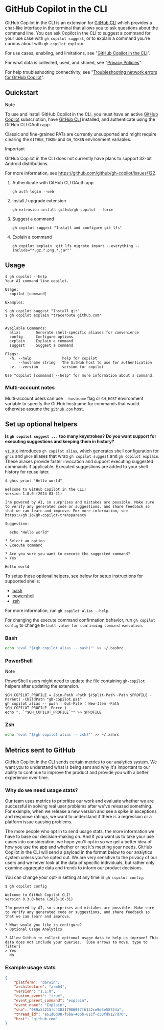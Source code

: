 # GitHub Copilot in the CLI

GitHub Copilot in the CLI is an extension for [GitHub CLI](https://cli.github.com/) which provides a chat-like interface in the terminal that allows you to ask questions about the command line. You can ask Copilot in the CLI to suggest a command for your use case with `gh copilot suggest`, or to explain a command you're curious about with `gh copilot explain`.

For use cases, enabling, and limitations, see "[GitHub Copilot in the CLI](https://docs.github.com/en/copilot/responsible-use/copilot-in-the-cli)".

For what data is collected, used, and shared, see "[Privacy Policies](https://docs.github.com/en/site-policy/privacy-policies/)".

For help troubleshooting connectivity, see "[Troubleshooting network errors for GitHub Copilot](https://docs.github.com/en/copilot/troubleshooting-github-copilot/troubleshooting-network-errors-for-github-copilot)".

## Quickstart

> [!NOTE]
> To use and install GitHub Copilot in the CLI, you must have an active [GitHub Copilot](https://github.com/features/copilot) subscription, have [GitHub CLI](https://cli.github.com/) installed, and authenticate using the GitHub CLI OAuth app.
>
> Classic and fine-grained PATs are currently unsupported and might require clearing the `GITHUB_TOKEN` and `GH_TOKEN` environment variables.

> [!IMPORTANT]
> GitHub Copilot in the CLI does not currently have plans to support 32-bit Android distributions.
>
> For more information, see https://github.com/github/gh-copilot/issues/122.

1. Authenticate with GitHub CLI OAuth app
   ```shell
   gh auth login --web
   ```
1. Install / upgrade extension
   ```shell
   gh extension install github/gh-copilot --force
   ```
1. Suggest a command
   ```shell
   gh copilot suggest "Install and configure git lfs"
   ```
1. Explain a command
   ```shell
   gh copilot explain 'git lfs migrate import --everything --include="*.gz,*.png,*.jar"'
   ```

## Usage

```shell
$ gh copilot --help
Your AI command line copilot.

Usage:
  copilot [command]

Examples:

$ gh copilot suggest "Install git"
$ gh copilot explain "traceroute github.com"


Available Commands:
  alias       Generate shell-specific aliases for convenience
  config      Configure options
  explain     Explain a command
  suggest     Suggest a command

Flags:
  -h, --help              help for copilot
      --hostname string   The GitHub host to use for authentication
  -v, --version           version for copilot

Use "copilot [command] --help" for more information about a command.
```

### Multi-account notes

Multi-account users can use `--hostname` flag or `GH_HOST` environment variable to specify the GitHub hostname for commands that would otherwise assume the `github.com` host.

## Set up optional helpers

**Is `gh copilot suggest ...` too many keystrokes?  Do you want support for executing suggestions and keeping them in history?**

[`v1.0.0`](https://github.com/github/gh-copilot/releases/tag/v1.0.0) introduces `gh copilot alias`, which generates shell configuration for `ghcs` and `ghce` aliases that wrap `gh copilot suggest` and `gh copilot explain`.  These aliases provide faster invocation and support executing suggested commands if applicable.  Executed suggestions are added to your shell history for reuse later.

```shell
$ ghcs print "Hello world"

Welcome to GitHub Copilot in the CLI!
version 1.0.0 (2024-03-21)

I'm powered by AI, so surprises and mistakes are possible. Make sure to verify any generated code or suggestions, and share feedback so that we can learn and improve. For more information, see https://gh.io/gh-copilot-transparency

Suggestion:

  echo "Hello world"

? Select an option
> Execute command

? Are you sure you want to execute the suggested command?
> Yes

Hello world
```

To setup these optional helpers, see below for setup instructions for supported shells:

- [bash](#bash)
- [powershell](#powershell)
- [zsh](#zsh)

For more information, run `gh copilot alias --help`.

For changing the execute command confirmation behavior, run `gh copilot config` to change `Default value for confirming command execution`.

### Bash

```bash
echo 'eval "$(gh copilot alias -- bash)"' >> ~/.bashrc
```

### PowerShell

> [!NOTE]
> PowerShell users might need to update the file containing `gh-copilot` helpers after updating the extension.

```pwsh
$GH_COPILOT_PROFILE = Join-Path -Path $(Split-Path -Path $PROFILE -Parent) -ChildPath "gh-copilot.ps1"
gh copilot alias -- pwsh | Out-File ( New-Item -Path $GH_COPILOT_PROFILE -Force )
echo ". `"$GH_COPILOT_PROFILE`"" >> $PROFILE
```

### Zsh

```zsh
echo 'eval "$(gh copilot alias -- zsh)"' >> ~/.zshrc
```

## Metrics sent to GitHub

GitHub Copilot in the CLI sends certain metrics to our analytics system. We want you to understand what is being
sent and why it's important to our ability to continue to improve the product and provide you with a better experience
over time.

### Why do we need usage stats?

Our team uses metrics to prioritize our work and evaluate whether we are successful in solving real user problems after
we've released something. For example, when we release a new version and see a spike in exceptions and response ratings,
we want to understand if there is a regression or a platform issue causing problems.

The more people who opt in to send usage stats, the more information we have to base our decision-making on. And if you
want us to take your use cases into consideration, we hope you'll opt in so we get a better idea of how you use the app
and whether or not it's meeting your needs. GitHub Copilot in the CLI will send a payload in the format below to our
analytics system unless you've opted out. We are very sensitive to the privacy of our users and we never look at the data
of specific individuals, but rather only examine aggregate data and trends to inform our product decisions.

You can change your opt-in setting at any time in `gh copilot config`:

```
$ gh copilot config

Welcome to GitHub Copilot CLI!
version 0.3.0-beta (2023-10-31)

I'm powered by AI, so surprises and mistakes are possible. Make sure to verify any generated code or suggestions, and share feedback so that we can learn and improve.

? What would you like to configure?
> Optional Usage Analytics

? Allow GitHub to collect optional usage data to help us improve? This data does not include your queries.  [Use arrows to move, type to filter]
> Yes
  No
```

### Example usage stats

```json
{
	"platform": "darwin",
	"architecture": "arm64",
	"version": "1.1.0",
	"custom_event": "true",
	"event_parent_command": "explain",
	"event_name": "Explain",
	"sha": "089a53215fc4383179869f7f6132ce9d6e58754a",
	"thread_id": "e61d0d08-f6ba-465b-81cf-c30fd9127d70",
	"host": "github.com"
}
```
